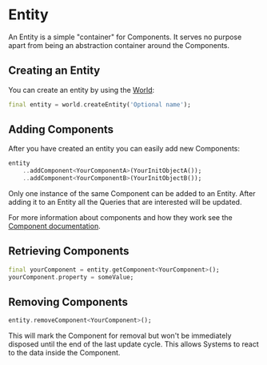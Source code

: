 # Entity

An Entity is a simple "container" for Components. It serves no purpose apart from being an abstraction container around the Components.

## Creating an Entity

You can create an entity by using the [World](./world.md):
```dart
final entity = world.createEntity('Optional name');
```

## Adding Components

After you have created an entity you can easily add new Components:
```dart
entity
    ..addComponent<YourComponentA>(YourInitObjectA());
    ..addComponent<YourComponentB>(YourInitObjectB());
```

Only one instance of the same Component can be added to an Entity. After adding it to an Entity all the Queries that are interested will be updated.

For more information about components and how they work see the [Component documentation](./componet.md).

## Retrieving Components
```dart
final yourComponent = entity.getComponent<YourComponent>();
yourComponent.property = someValue;
```

## Removing Components
```dart
entity.removeComponent<YourComponent>();
```

This will mark the Component for removal but won't be immediately disposed until the end of the last update cycle. This allows Systems to react to the data inside the Component.